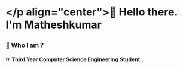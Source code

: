 # </p align="center">👋 Hello there. I'm Matheshkumar</p>

### 🔰 Who I am ?
####  ☞ Third Year Computer Science Engineering Student.
